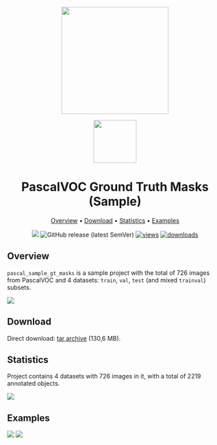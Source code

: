 <div align="center" markdown> 

<img src="https://i.imgur.com/UdBujFN.png" width="250"/> <br>

<img src="https://i.imgur.com/NJLmeWi.png" width="100"/> 

# PascalVOC Ground Truth Masks (Sample)

<p align="center">

  <a href="#overview">Overview</a> •
  <a href="#download">Download</a> •
  <a href="#statistics">Statistics</a> •
  <a href="#examples">Examples</a>
</p>

[![](https://img.shields.io/badge/slack-chat-green.svg?logo=slack)](https://supervise.ly/slack) 
![GitHub release (latest SemVer)](https://img.shields.io/github/v/release/supervisely-ecosystem/pascal_sample_gt)
[![views](https://app.supervise.ly/public/api/v3/ecosystem.counters?repo=supervisely-ecosystem/pascal_sample_gt&counter=views&label=views)](https://supervise.ly)
[![downloads](https://app.supervise.ly/public/api/v3/ecosystem.counters?repo=supervisely-ecosystem/pascal_sample_gt&counter=downloads&label=downloads)](https://supervise.ly)
</div>



## Overview 

`pascal_sample_gt_masks` is a sample project with the total of 726 images from PascalVOC and 4 datasets: `train`, `val`, `test` (and mixed `trainval`) subsets.

![](https://i.imgur.com/xFO81I1.png)


## Download

Direct download: [tar archive](https://cloud.enterprise.deepsystems.io/s/gKL8sHhWkAsQ1z7/download) (130,6 MB).

## Statistics

Project contains 4 datasets with 726 images in it, with a total of 2219 annotated objects. 

![](https://i.imgur.com/GxOSh1z.png)

## Examples

![](https://i.imgur.com/jlMBmX5.png) ![](https://i.imgur.com/S7HI22S.png) 
